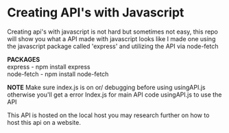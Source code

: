 # Creating API's with Javascript

Creating api's with javascript is not hard but sometimes not easy, this repo will show you what a API made with javascript looks like
I made one using the javascript package called 'express' and utilizing the API via node-fetch

**PACKAGES**                
express - npm install express      
node-fetch - npm install node-fetch

**NOTE**
Make sure index.js is on or/ debugging before using usingAPI.js otherwise you'll get a error
Index.js for main API code
usingAPI.js to use the API

This API is hosted on the local host you may research further on how to host this api on a website.
